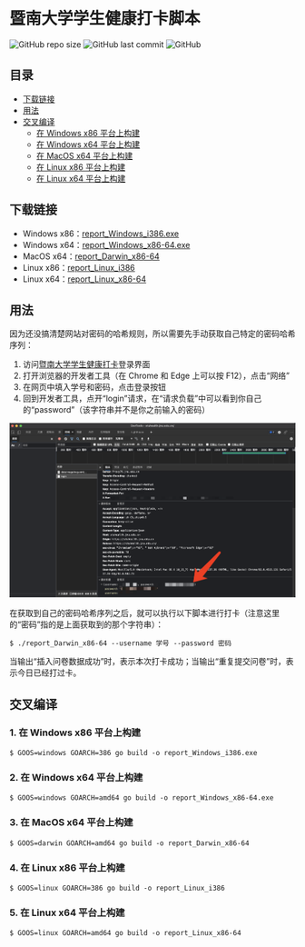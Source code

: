 # 暨南大学学生健康打卡脚本

![GitHub repo size](https://img.shields.io/github/repo-size/azxj/jnu-stu-health-report)
![GitHub last commit](https://img.shields.io/github/last-commit/azxj/jnu-stu-health-report)
![GitHub](https://img.shields.io/github/license/azxj/jnu-stu-health-report)

## 目录

- [下载链接](#links)
- [用法](#usages)
- [交叉编译](#build)
  - [在 Windows x86 平台上构建](#build-windows-x86)
  - [在 Windows x64 平台上构建](#build-windows-x64)
  - [在 MacOS x64 平台上构建](#build-macos-x64)
  - [在 Linux x86 平台上构建](#build-linux-x86)
  - [在 Linux x64 平台上构建](#build-linux-x64)

## <a name="links"></a> 下载链接

- Windows x86：[report_Windows_i386.exe](https://github.com/azxj/jnu-stu-health-report/releases/download/v1.0/report_Windows_i386.exe)
- Windows x64：[report_Windows_x86-64.exe](https://github.com/azxj/jnu-stu-health-report/releases/download/v1.0/report_Windows_x86-64.exe)
- MacOS x64：[report_Darwin_x86-64](https://github.com/azxj/jnu-stu-health-report/releases/download/v1.0/report_Darwin_x86-64)
- Linux x86：[report_Linux_i386](https://github.com/azxj/jnu-stu-health-report/releases/download/v1.0/report_Linux_i386)
- Linux x64：[report_Linux_x86-64](https://github.com/azxj/jnu-stu-health-report/releases/download/v1.0/report_Linux_x86-64)

## <a name="usages"></a> 用法

因为还没搞清楚网站对密码的哈希规则，所以需要先手动获取自己特定的密码哈希序列：

1. 访问[暨南大学学生健康打卡](https://stuhealth.jnu.edu.cn)登录界面
2. 打开浏览器的开发者工具（在 Chrome 和 Edge 上可以按 F12），点击“网络”
3. 在网页中填入学号和密码，点击登录按钮
4. 回到开发者工具，点开“login”请求，在“请求负载”中可以看到你自己的“password”（该字符串并不是你之前输入的密码）

![截图](./assets/screenshot.png)

在获取到自己的密码哈希序列之后，就可以执行以下脚本进行打卡（注意这里的“密码”指的是上面获取到的那个字符串）：

```shell
$ ./report_Darwin_x86-64 --username 学号 --password 密码
```

当输出“插入问卷数据成功”时，表示本次打卡成功；当输出“重复提交问卷”时，表示今日已经打过卡。

## <a name="build"></a> 交叉编译

### <a name="build-windows-x86"></a> 1. 在 Windows x86 平台上构建

```shell
$ GOOS=windows GOARCH=386 go build -o report_Windows_i386.exe
```

### <a name="build-windows-x64"></a> 2. 在 Windows x64 平台上构建

```shell
$ GOOS=windows GOARCH=amd64 go build -o report_Windows_x86-64.exe
```

### <a name="build-macos-x64"></a> 3. 在 MacOS x64 平台上构建

```shell
$ GOOS=darwin GOARCH=amd64 go build -o report_Darwin_x86-64
```

### <a name="build-linux-x86"></a> 4. 在 Linux x86 平台上构建

```shell
$ GOOS=linux GOARCH=386 go build -o report_Linux_i386
```

### <a name="build-linux-x64"></a> 5. 在 Linux x64 平台上构建

```shell
$ GOOS=linux GOARCH=amd64 go build -o report_Linux_x86-64
```
